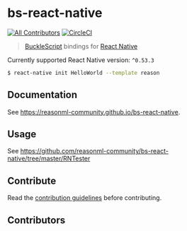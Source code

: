 # bs-react-native
[![All Contributors](https://img.shields.io/badge/all_contributors-28-orange.svg?style=flat-square)](#contributors)
[![CircleCI](https://circleci.com/gh/reasonml-community/bs-react-native/tree/master.svg?style=svg)](https://circleci.com/gh/reasonml-community/bs-react-native/tree/master)

> [BuckleScript](https://github.com/bucklescript/bucklescript) bindings for [React Native](https://github.com/facebook/react-native)

Currently supported React Native version: `^0.53.3`

```bash
$ react-native init HelloWorld --template reason
```

## Documentation

See https://reasonml-community.github.io/bs-react-native.

## Usage

See https://github.com/reasonml-community/bs-react-native/tree/master/RNTester

## Contribute

Read the [contribution guidelines](./CONTRIBUTING.md) before contributing.

## Contributors

<!-- ALL-CONTRIBUTORS-LIST: START - Do not remove or modify this section -->
<!-- ALL-CONTRIBUTORS-LIST:END -->
